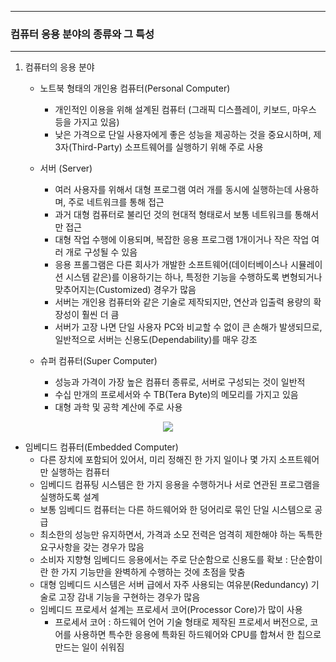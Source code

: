 -----
### 컴퓨터 응용 분야의 종류와 그 특성
-----
1. 컴퓨터의 응용 분야
   - 노트북 형태의 개인용 컴퓨터(Personal Computer)
     + 개인적인 이용을 위해 설계된 컴퓨터 (그래픽 디스플레이, 키보드, 마우스 등을 가지고 있음)
     + 낮은 가격으로 단일 사용자에게 좋은 성능을 제공하는 것을 중요시하며, 제3자(Third-Party) 소프트웨어를 실행하기 위해 주로 사용

   - 서버 (Server)
     + 여러 사용자를 위해서 대형 프로그램 여러 개를 동시에 실행하는데 사용하며, 주로 네트워크를 통해 접근
     + 과거 대형 컴퓨터로 불리던 것의 현대적 형태로서 보통 네트워크를 통해서만 접근
     + 대형 작업 수행에 이용되며, 복잡한 응용 프로그램 1개이거나 작은 작업 여러 개로 구성될 수 있음
     + 응용 프롤그램은 다른 회사가 개발한 소프트웨어(데이터베이스나 시뮬레이션 시스템 같은)를 이용하기는 하나, 특정한 기능을 수행하도록 변형되거나 맞추어지는(Customized) 경우가 많음
     + 서버는 개인용 컴퓨터와 같은 기술로 제작되지만, 연산과 입출력 용량의 확장성이 훨씬 더 큼
     + 서버가 고장 나면 단일 사용자 PC와 비교할 수 없이 큰 손해가 발생되므로, 일반적으로 서버는 신용도(Dependability)를 매우 강조

   - 슈퍼 컴퓨터(Super Computer)
     + 성능과 가격이 가장 높은 컴퓨터 종류로, 서버로 구성되는 것이 일반적
     + 수십 만개의 프로세서와 수 TB(Tera Byte)의 메모리를 가지고 있음
     + 대형 과학 및 공학 계산에 주로 사용
<div align="center">
<img src="https://github.com/user-attachments/assets/f6489f4b-c99d-4774-96db-bbc5d0c0daef">
</div>

   - 임베디드 컴퓨터(Embedded Computer)
     + 다른 장치에 포함되어 있어서, 미리 정해진 한 가지 일이나 몇 가지 소프트웨어만 실행하는 컴퓨터
     + 임베디드 컴퓨팅 시스템은 한 가지 응용을 수행하거나 서로 연관된 프로그램을 실행하도록 설계
     + 보통 임베디드 컴퓨터는 다른 하드웨어와 한 덩어리로 묶인 단일 시스템으로 공급
     + 최소한의 성능만 유지하면서, 가격과 소모 전력은 엄격히 제한해야 하는 독특한 요구사항을 갖는 경우가 많음
     + 소비자 지향형 임베디드 응용에서는 주로 단순함으로 신용도를 확보 : 단순함이란 한 가지 기능만을 완벽하게 수행하는 것에 초점을 맞춤
     + 대형 임베디드 시스템은 서버 급에서 자주 사용되는 여유분(Redundancy) 기술로 고장 감내 기능을 구현하는 경우가 많음
     + 임베디드 프로세서 설계는 프로세서 코어(Processor Core)가 많이 사용
       * 프로세서 코어 : 하드웨어 언어 기술 형태로 제작된 프로세서 버전으로, 코어를 사용하면 특수한 응용에 특화된 하드웨어와 CPU를 합쳐서 한 칩으로 만드는 일이 쉬워짐
